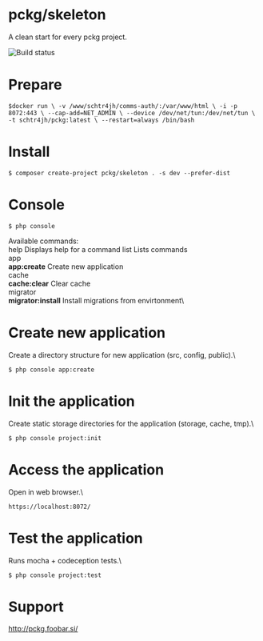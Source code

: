 # pckg/skeleton
A clean start for every pckg project.

![Build status](https://github.com/pckg/skeleton/workflows/Pckg%20Skeleton%20CI/badge.svg)

# Prepare
`$docker run \
-v /www/schtr4jh/comms-auth/:/var/www/html \
-i -p 8072:443 \
--cap-add=NET_ADMIN \
--device /dev/net/tun:/dev/net/tun \
-t schtr4jh/pckg:latest \
--restart=always /bin/bash`

# Install
`$ composer create-project pckg/skeleton . -s dev --prefer-dist`

# Console
`$ php console`

Available commands:\
  help              Displays help for a command  list              Lists commands\
 app\
  **app:create**        Create new application\
 cache\
  **cache:clear**       Clear cache\
 migrator\
  **migrator:install**  Install migrations from envirtonment\
  
# Create new application
Create a directory structure for new application (src, config, public).\

`$ php console app:create`

# Init the application
Create static storage directories for the application (storage, cache, tmp).\

`$ php console project:init`

# Access the application
Open in web browser.\

`https://localhost:8072/`

# Test the application
Runs mocha + codeception tests.\

`$ php console project:test`

# Support
http://pckg.foobar.si/